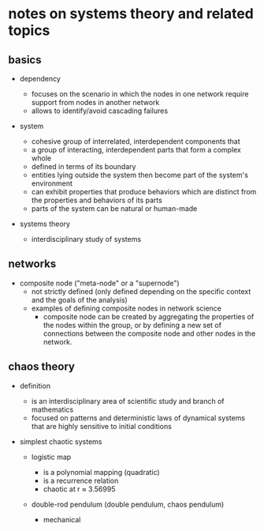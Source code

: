 # notes on systems theory and related topics

## basics

- dependency
  - focuses on the scenario in which the nodes in one network require support from nodes in another network
  - allows to identify/avoid cascading failures

- system
  - cohesive group of interrelated, interdependent components that 
  - a group of interacting, interdependent parts that form a complex whole
  - defined in terms of its boundary
  - entities lying outside the system then become part of the system's environment
  - can exhibit properties that produce behaviors which are distinct from the properties and behaviors of its parts
  - parts of the system can be natural or human-made

- systems theory
  - interdisciplinary study of systems


## networks

- composite node ("meta-node" or a "supernode")
  - not strictly defined (only defined depending on the specific context and the goals of the analysis)
  - examples of defining composite nodes in network science
    - composite node can be created by aggregating the properties of the nodes within the group, or by defining a new set of connections between the composite node and other nodes in the network.


## chaos theory

- definition
  - is an interdisciplinary area of scientific study and branch of mathematics
  - focused on patterns and deterministic laws of dynamical systems that are highly sensitive to initial conditions

- simplest chaotic systems
  - logistic map 
    - is a polynomial mapping (quadratic)
    - is a recurrence relation
    - chaotic at r ≈ 3.56995

  - double-rod pendulum (double pendulum, chaos pendulum)
    - mechanical
